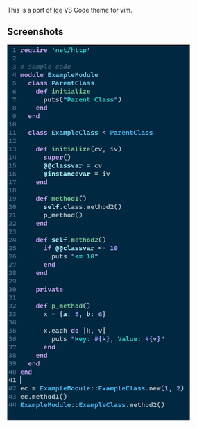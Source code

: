 This is a port of [Ice](https://marketplace.visualstudio.com/items?itemName=a5hk.ice) VS Code theme for vim.

## Screenshots

![ruby](../screenshot/vim.png)
